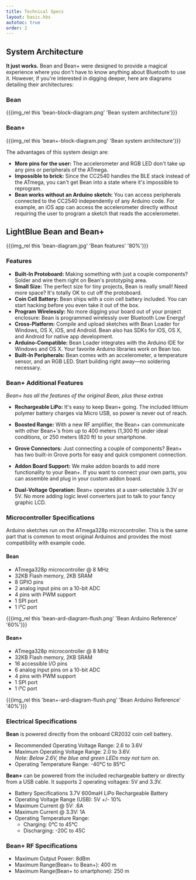 ```yaml
---
title: Technical Specs
layout: basic.hbs
autotoc: true
order: 2
---
```


## System Architecture

**It just works.** Bean and Bean+ were designed to provide a magical experience where you don't have to know anything about Bluetooth to use it. However, if you're interested in digging deeper, here are diagrams detailing their architectures:

### Bean

{{{img_rel this 'bean-block-diagram.png' 'Bean system architecture'}}}

### Bean+

{{{img_rel this 'bean+-block-diagram.png' 'Bean system architecture'}}}

The advantages of this system design are:

* **More pins for the user:** The accelerometer and RGB LED don't take up any pins or peripherals of the ATmega.
* **Impossible to brick:** Since the CC2540 handles the BLE stack instead of the ATmega, you can't get Bean into a state where it's impossible to reprogram.
* **Bean works without an Arduino sketch:** You can access peripherals connected to the CC2540 independently of any Arduino code. For example, an iOS app can access the accelerometer directly without requiring the user to program a sketch that reads the accelerometer.

## LightBlue Bean and Bean+

{{{img_rel this 'bean-diagram.jpg' 'Bean features' '80%'}}}

### Features

* __Built-In Protoboard:__ Making something with just a couple components? Solder and wire them right on Bean's prototyping area.
* __Small Size:__ The perfect size for tiny projects, Bean is really small! Need more space? It's totally OK to cut off the protoboard.
* __Coin Cell Battery:__ Bean ships with a coin cell battery included. You can start hacking before you even take it out of the box.
* __Program Wirelessly:__ No more digging your board out of your project enclosure: Bean is programmed wirelessly over Bluetooth Low Energy!
* __Cross-Platform:__ Compile and upload sketches with Bean Loader for Windows, OS X, iOS, and Android. Bean also has SDKs for iOS, OS X, and Android for native app development.
* __Arduino-Compatible:__ Bean Loader integrates with the Arduino IDE for Windows and OS X. Your favorite Arduino libraries work on Bean too.
* __Built-In Peripherals:__ Bean comes with an accelerometer, a temperature sensor, and an RGB LED. Start building right away—no soldering necessary.

### Bean+ Additional Features

*Bean+ has all the features of the original Bean, plus these extras*

* __Rechargeable LiPo:__ It's easy to keep Bean+ going. The included lithium polymer battery charges via Micro USB, so power is never out of reach.

* __Boosted Range:__ With a new RF amplifier, the Bean+ can communicate with other Bean+'s from up to 400 meters (1,300 ft) under ideal conditions, or 250 meters (820 ft) to your smartphone. 

* __Grove Connectors:__ Just connecting a couple of components? Bean+ has two built-in Grove ports for easy and quick component connection.

* __Addon Board Support:__ We make addon boards to add more functionality to your Bean+. If you want to connect your own parts, you can assemble and plug in your custom addon board.

* __Dual-Voltage Operation:__ Bean+ operates at a user-selectable 3.3V or 5V. No more adding logic level converters just to talk to your fancy graphic LCD.

### Microcontroller Specifications

Arduino sketches run on the ATmega328p microcontroller. This is the same part that is common to most original Arduinos and provides the most compatibility with example code.

#### Bean

* ATmega328p microcontroller @ 8 MHz
* 32KB Flash memory, 2KB SRAM
* 8 GPIO pins
* 2 analog input pins on a 10-bit ADC
* 4 pins with PWM support
* 1 SPI port
* 1 I²C port

{{{img_rel this 'bean-ard-diagram-flush.png' 'Bean Arduino Reference' '60%'}}}

#### Bean+

* ATmega328p microcontroller @ 8 MHz
* 32KB Flash memory, 2KB SRAM
* 16 accessible I/O pins
* 6 analog input pins on a 10-bit ADC
* 4 pins with PWM support
* 1 SPI port
* 1 I²C port

{{{img_rel this 'bean+-ard-diagram-flush.png' 'Bean Arduino Reference' '40%'}}}

### Electrical Specifications

**Bean** is powered directly from the onboard CR2032 coin cell battery.

* Recommended Operating Voltage Range: 2.6 to 3.6V
* Maximum Operating Voltage Range: 2.0 to 3.6V.  
  *Note: Below 2.6V, the blue and green LEDs may not turn on.*
* Operating Temperature Range:  -40°C to 85°C 

**Bean+** can be powered from the included rechargeable battery or directly from a USB cable. It supports 2 operating voltages: 5V and 3.3V.

* Battery Specifications 3.7V 600maH LiPo Rechargeable Battery
* Operating Voltage Range (USB): 5V +/- 10%
* Maximum Current @ 5V: .6A
* Maximum Current @ 3.3V: 1A
* Operating Temperature Range:
	- Charging: 0°C to 45°C
	- Discharging: -20C to 45C

### Bean+ RF Specifications

* Maximum Output Power: 8dBm
* Maximum Range(Bean+ to Bean+): 400 m
* Maximum Range(Bean+ to smartphone): 250 m
